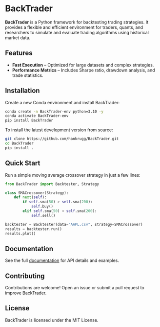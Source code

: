 # BackTrader  

**BackTrader** is a Python framework for backtesting trading strategies. It provides a flexible and efficient environment for traders, quants, and researchers to simulate and evaluate trading algorithms using historical market data.  

## Features  
- **Fast Execution** – Optimized for large datasets and complex strategies.  
- **Performance Metrics** – Includes Sharpe ratio, drawdown analysis, and trade statistics.  

## Installation  
Create a new Conda environment and install BackTrader:  
```sh
conda create -n BackTrader-env python=3.10 -y  
conda activate BackTrader-env  
pip install BackTrader  
```

To install the latest development version from source:  
```sh
git clone https://github.com/hankrugg/BackTrader.git  
cd BackTrader  
pip install .  
```

## Quick Start  
Run a simple moving average crossover strategy in just a few lines:  
```python
from BackTrader import Backtester, Strategy

class SMACrossover(Strategy):
    def next(self):
        if self.sma(50) > self.sma(200):
            self.buy()
        elif self.sma(50) < self.sma(200):
            self.sell()

backtester = Backtester(data="AAPL.csv", strategy=SMACrossover)
results = backtester.run()
results.plot()
```

## Documentation  
See the full [documentation](https://github.com/hankrugg/BackTrader/wiki) for API details and examples.  

## Contributing  
Contributions are welcome! Open an issue or submit a pull request to improve BackTrader.  

## License  
BackTrader is licensed under the MIT License.  
